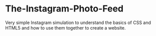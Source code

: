 # The-Instagram-Photo-Feed
Very simple Instagram simulation to understand the basics of CSS and HTML5 and how to use them together to create a website.
